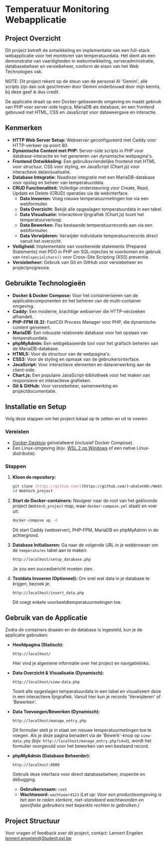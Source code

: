 # Temperatuur Monitoring Webapplicatie

## Project Overzicht

Dit project betreft de ontwikkeling en implementatie van een full-stack webapplicatie voor het monitoren van temperatuurdata. Het dient als een demonstratie van vaardigheden in webontwikkeling, serveradministratie, databasebeheer en versiebeheer, conform de eisen van het Web Technologies vak.

NOTE: Dit project rekent op de steun van de personal AI 'Gemini', alle scripts zijn dan ook geschreven door Gemini onderbouwd door mijn kennis, bij deze geef ik dus credit.

De applicatie draait op een Docker-gebaseerde omgeving en maakt gebruik van PHP voor server-side logica, MariaDB als database, en een frontend gebouwd met HTML, CSS en JavaScript voor dataweergave en interactie.

## Kenmerken

* **HTTP Web Server Setup:** Webserver geconfigureerd met Caddy voor HTTP-verkeer op poort 80.
* **Dynamische Content met PHP:** Server-side scripts in PHP voor database-interactie en het genereren van dynamische webpagina's.
* **Frontend Ontwikkeling:** Een gebruiksvriendelijke frontend met HTML voor structuur, CSS voor styling, en JavaScript (Chart.js) voor interactieve datavisualisatie.
* **Database Integratie:** Naadloze integratie met een MariaDB-database voor opslag en beheer van temperatuurdata.
* **CRUD Functionaliteit:** Volledige ondersteuning voor Create, Read, Update en Delete (CRUD) operaties via de webinterface.
    * **Data Invoeren:** Voeg nieuwe temperatuurmetingen toe via een webformulier.
    * **Data Overzicht:** Bekijk alle opgeslagen temperatuurdata in een tabel.
    * **Data Visualisatie:** Interactieve lijngrafiek (Chart.js) toont het temperatuurverloop.
    * **Data Bewerken:** Pas bestaande temperatuurrecords aan via een webformulier.
    * **Data Verwijderen:** Verwijder individuele temperatuurrecords direct vanuit het overzicht.
* **Veiligheid:** Implementatie van voorbereide statements (Prepared Statements) met PDO in PHP om SQL-injecties te voorkomen en gebruik van `htmlspecialchars()` voor Cross-Site Scripting (XSS) preventie.
* **Versiebeheer:** Gebruik van Git en GitHub voor versiebeheer en projectprogressie.

## Gebruikte Technologieën

* **Docker & Docker Compose:** Voor het containeriseren van de applicatiecomponenten en het beheren van de multi-container omgeving.
* **Caddy:** Een moderne, krachtige webserver die HTTP-verzoeken afhandelt.
* **PHP-FPM (8.2):** FastCGI Process Manager voor PHP, die dynamische content genereert.
* **MariaDB:** Een robuuste relationele database voor het opslaan van temperatuurdata.
* **phpMyAdmin:** Een webgebaseerde tool voor het grafisch beheren van de MariaDB-database.
* **HTML5:** Voor de structuur van de webpagina's.
* **CSS3:** Voor de styling en opmaak van de gebruikersinterface.
* **JavaScript:** Voor interactieve elementen en dataverwerking aan de client-side.
* **Chart.js:** Een populaire JavaScript-bibliotheek voor het maken van responsieve en interactieve grafieken.
* **Git & GitHub:** Voor versiebeheer, samenwerking en projectdocumentatie.

## Installatie en Setup

Volg deze stappen om het project lokaal op te zetten en uit te voeren:

### Vereisten

* [Docker Desktop](https://www.docker.com/products/docker-desktop/) geïnstalleerd (inclusief Docker Compose).
* Een Linux-omgeving (bijv. [WSL 2 op Windows](https://learn.microsoft.com/en-us/windows/wsl/install) of een native Linux-distributie).

### Stappen

1.  **Kloon de repository:**
    ```bash
    git clone [https://github.com/](https://github.com/)<akalen06>/Webtech_project.git
    cd Webtech_project
	```

2.  **Start de Docker-containers:**
    Navigeer naar de root van het gekloonde project (`Webtech_project` map, waar `docker-compose.yml` staat) en voer uit:
    ```bash
    docker-compose up -d
    ```
    Dit start Caddy (webserver), PHP-FPM, MariaDB en phpMyAdmin in de achtergrond.

3.  **Database Initialiseren:**
    Ga naar de volgende URL in je webbrowser om de `temperatures` tabel aan te maken:
    ```
    http://localhost/setup_database.php
    ```
    Je zou een succesbericht moeten zien.

4.  **Testdata Invoeren (Optioneel):**
    Om snel wat data in je database te krijgen, bezoek je:
    ```
    http://localhost/insert_data.php
    ```
    Dit voegt enkele voorbeeldtemperatuurmetingen toe.

## Gebruik van de Applicatie

Zodra de containers draaien en de database is ingesteld, kun je de applicatie gebruiken:

* **Hoofdpagina (Statisch):**
    ```
    http://localhost/
    ```
    Hier vind je algemene informatie over het project en navigatielinks.

* **Data Overzicht & Visualisatie (Dynamisch):**
    ```
    http://localhost/view-data.php
    ```
    Toont alle opgeslagen temperatuurdata in een tabel en visualiseert deze in een interactieve lijngrafiek. Vanuit hier kun je records 'Verwijderen' of 'Bewerken'.

* **Data Toevoegen/Bewerken (Dynamisch):**
    ```
    http://localhost/manage_entry.php
    ```
    Dit formulier stelt je in staat om nieuwe temperatuurmetingen toe te voegen. Als je deze pagina benadert via de 'Bewerk'-knop op `view-data.php` (bijv. `http://localhost/manage_entry.php?id=X`), wordt het formulier voorgevuld voor het bewerken van een bestaand record.

* **phpMyAdmin (Database Beheerder):**
    ```
    http://localhost:8080
    ```
    Gebruik deze interface voor direct databasebeheer, inspectie en debugging.
    * **Gebruikersnaam:** `root`
    * **Wachtwoord:** `wachtwoord123` *(Let op: Voor een productieomgeving is het aan te raden sterkere, niet-standaard wachtwoorden en specifieke gebruikers met beperkte rechten te gebruiken.)*

## Project Structuur


Voor vragen of feedback over dit project, contact:
Lennert Engelen
lennert.engelen@Student.pxl.be
